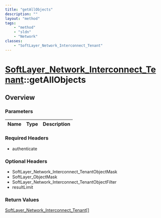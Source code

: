 ```yaml
---
title: "getAllObjects"
description: ""
layout: "method"
tags:
    - "method"
    - "sldn"
    - "Network"
classes:
    - "SoftLayer_Network_Interconnect_Tenant"
---
```

# [SoftLayer_Network_Interconnect_Tenant](/reference/services/SoftLayer_Network_Interconnect_Tenant)::getAllObjects




## Overview 


### Parameters 
|Name | Type | Description |
| --- | --- | --- |


### Required Headers
* authenticate

### Optional Headers
* SoftLayer_Network_Interconnect_TenantObjectMask
* SoftLayer_ObjectMask
* SoftLayer_Network_Interconnect_TenantObjectFilter
* resultLimit

### Return Values
<a href='/reference/datatypes/SoftLayer_Network_Interconnect_Tenant'>SoftLayer_Network_Interconnect_Tenant[] </a>

